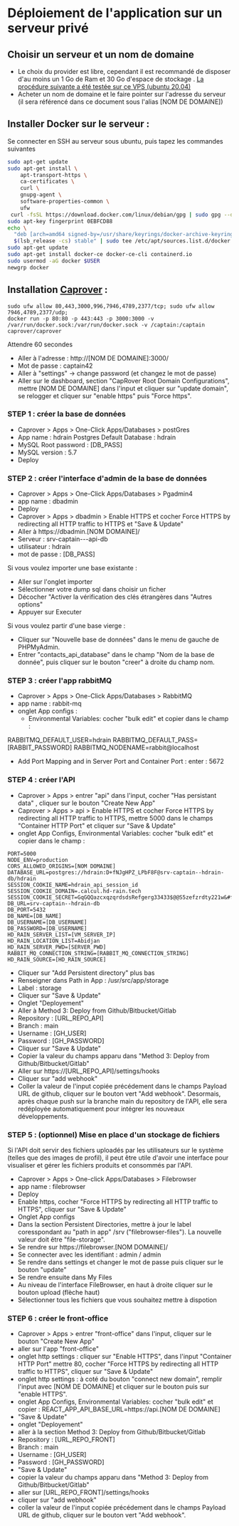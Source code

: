 # Déploiement de l'application sur un serveur privé

## Choisir un serveur et un nom de domaine

- Le choix du provider est libre, cependant il est recommandé de disposer d'au moins un 1 Go de Ram et 30 Go d'espace de stockage . [La procédure suivante a été testée sur ce VPS (ubuntu 20.04)](<https://us.ovh.com/us/order/vps/?v=3#/vps/build?selection=~(range~'Essential~pricingMode~'default~flavor~'vps-essential-2-4-80~os~'ubuntu_20_04~datacenters~(SBG~1))>)
- Acheter un nom de domaine et le faire pointer sur l'adresse du serveur (il sera référencé dans ce document sous l'alias [NOM DE DOMAINE])

## Installer Docker sur le serveur :

Se connecter en SSH au serveur sous ubuntu, puis tapez les commandes suivantes

```bash
sudo apt-get update
sudo apt-get install \
    apt-transport-https \
    ca-certificates \
    curl \
    gnupg-agent \
    software-properties-common \
    ufw
 curl -fsSL https://download.docker.com/linux/debian/gpg | sudo gpg --dearmor -o /usr/share/keyrings/docker-archive-keyring.gpg
sudo apt-key fingerprint 0EBFCD88
echo \
  "deb [arch=amd64 signed-by=/usr/share/keyrings/docker-archive-keyring.gpg] https://download.docker.com/linux/debian \
  $(lsb_release -cs) stable" | sudo tee /etc/apt/sources.list.d/docker.list > /dev/null
sudo apt-get update
sudo apt-get install docker-ce docker-ce-cli containerd.io
sudo usermod -aG docker $USER
newgrp docker
```

## Installation [Caprover](https://caprover.com/docs/get-started.html) :

```
sudo ufw allow 80,443,3000,996,7946,4789,2377/tcp; sudo ufw allow 7946,4789,2377/udp;
docker run -p 80:80 -p 443:443 -p 3000:3000 -v /var/run/docker.sock:/var/run/docker.sock -v /captain:/captain caprover/caprover
```

Attendre 60 secondes

- Aller à l'adresse : http://[NOM DE DOMAINE]:3000/
- Mot de passe : captain42
- Aller à "settings" -> change password (et changez le mot de passe)
- Aller sur le dashboard, section "CapRover Root Domain Configurations", mettre [NOM DE DOMAINE] dans l'input et cliquer sur "update domain", se relogger et cliquer sur "enable https" puis "Force https".

### STEP 1 : créer la base de données

- Caprover > Apps > One-Click Apps/Databases > postGres
- App name : hdrain
  Postgres Default Database : hdrain
- MySQL Root password : [DB_PASS]
- MySQL version : 5.7
- Deploy

### STEP 2 : créer l'interface d'admin de la base de données

- Caprover > Apps > One-Click Apps/Databases > Pgadmin4
- app name : dbadmin
- Deploy
- Caprover > Apps > dbadmin > Enable HTTPS et cocher Force HTTPS by redirecting all HTTP traffic to HTTPS et "Save & Update"
- Aller à https://<span>dbadmin.[NOM DOMAINE]/</span>
- Serveur : srv-captain---api-db
- utilisateur : hdrain
- mot de passe : [DB_PASS]

Si vous voulez importer une base existante :

- Aller sur l'onglet importer
- Sélectionner votre dump sql dans choisir un ficher
- Décocher "Activer la vérification des clés étrangères dans "Autres options"
- Appuyer sur Executer

Si vous voulez partir d'une base vierge :

- Cliquer sur "Nouvelle base de données" dans le menu de gauche de PHPMyAdmin.
- Entrer "contacts_api_database" dans le champ "Nom de la base de donnée", puis cliquer sur le bouton "creer" à droite du champ nom.

### STEP 3 : créer l'app rabbitMQ

- Caprover > Apps > One-Click Apps/Databases > RabbitMQ
- app name : rabbit-mq
- onglet App configs :
  - Environmental Variables: cocher "bulk edit" et copier dans le champ :

RABBITMQ_DEFAULT_USER=hdrain
RABBITMQ_DEFAULT_PASS=[RABBIT_PASSWORD]
RABBITMQ_NODENAME=rabbit@localhost

- Add Port Mapping and in Server Port and Container Port : enter : 5672

### STEP 4 : créer l'API

- Caprover > Apps > entrer "api" dans l'input, cocher "Has persistant data" , cliquer sur le bouton "Create New App"
- Caprover > Apps > api > Enable HTTPS et cocher Force HTTPS by redirecting all HTTP traffic to HTTPS, mettre 5000 dans le champs "Container HTTP Port" et cliquer sur "Save & Update"
- onglet App Configs, Environmental Variables: cocher "bulk edit" et copier dans le champ :

```
PORT=5000
NODE_ENV=production
CORS_ALLOWED_ORIGINS=[NOM DOMAINE]
DATABASE_URL=postgres://hdrain:D+fNJgHPZ_LPbF8F@srv-captain--hdrain-db/hdrain
SESSION_COOKIE_NAME=hdrain_api_session_id
SESSION_COOKIE_DOMAIN=.calcul.hd-rain.tech
SESSION_COOKIE_SECRET=GqGQQazcxqzqrdsdsRefgerg33433$@@S5zefzrdty221w&#fs@%fuyaz
DB_URL=srv-captain--hdrain-db
DB_PORT=5432
DB_NAME=[DB_NAME]
DB_USERNAME=[DB_USERNAME]
DB_PASSWORD=[DB_USERNAME]
HD_RAIN_SERVER_LIST=[VM_SERVER_IP]
HD_RAIN_LOCATION_LIST=Abidjan
HD_RAIN_SERVER_PWD=[SERVER_PWD]
RABBIT_MQ_CONNECTION_STRING=[RABBIT_MQ_CONNECTION_STRING]
HD_RAIN_SOURCE=[HD_RAIN_SOURCE]
```

- Cliquer sur "Add Persistent directory" plus bas
- Renseigner dans Path in App : /usr/src/app/storage
- Label : storage
- Cliquer sur "Save & Update"
- Onglet "Deployement"
- Aller à Method 3: Deploy from Github/Bitbucket/Gitlab
- Repository : [URL_REPO_API]
- Branch : main
- Username : [GH_USER]
- Password : [GH_PASSWORD]
- Cliquer sur "Save & Update"
- Copier la valeur du champs apparu dans "Method 3: Deploy from Github/Bitbucket/Gitlab"
- Aller sur https://[URL_REPO_API]/settings/hooks
- Cliquer sur "add webhook"
- Coller la valeur de l'input copiée précédement dans le champs Payload URL de github, cliquer sur le bouton vert "Add webhook". Desormais, après chaque push sur la branche main du repository de l'API, elle sera redéployée automatiquement pour intégrer les nouveaux développements.

### STEP 5 : (optionnel) Mise en place d'un stockage de fichiers

Si l'API doit servir des fichiers uploadés par les utilisateurs sur le système (telles que des images de profil), il peut être utile d'avoir une interface pour visualiser et gérer les fichiers produits et consommés par l'API.

- Caprover > Apps > One-click Apps/Databases > Filebrowser
- app name : filebrowser
- Deploy
- Enable https, cocher "Force HTTPS by redirecting all HTTP traffic to HTTPS", cliquer sur "Save & Update"
- Onglet App configs
- Dans la section Persistent Directories, mettre à jour le label coresspondant au "path in app" /srv ("filebrowser-files"). La nouvelle valeur doit être "file-storage".
- Se rendre sur https://<span>filebrowser.[NOM DOMAINE]/</span>
- Se connecter avec les identifiant : admin / admin
- Se rendre dans settings et changer le mot de passe puis cliquer sur le bouton "update"
- Se rendre ensuite dans My Files
- Au niveau de l'interface FileBrowser, en haut à droite cliquer sur le bouton upload (flèche haut)
- Sélectionner tous les fichiers que vous souhaitez mettre à dispotion

### STEP 6 : créer le front-office

- Caprover > Apps > entrer "front-office" dans l'input, cliquer sur le bouton "Create New App"
- aller sur l'app "front-office"
- onglet http settings : cliquer sur "Enable HTTPS", dans l'input "Container HTTP Port" mettre 80, cocher "Force HTTPS by redirecting all HTTP traffic to HTTPS", cliquer sur "Save & Update"
- onglet http settings : à coté du bouton "connect new domain", remplir l'input avec [NOM DE DOMAINE] et cliquer sur le bouton puis sur "enable HTTPS".
- onglet App Configs, Environmental Variables: cocher "bulk edit" et copier : REACT_APP_API_BASE_URL=https://<span>api.[NOM DE DOMAINE]</span>
- "Save & Update"
- onglet "Deployement"
- aller à la section Method 3: Deploy from Github/Bitbucket/Gitlab
- Repository : [URL_REPO_FRONT]
- Branch : main
- Username : [GH_USER]
- Password : [GH_PASSWORD]
- "Save & Update"
- copier la valeur du champs apparu dans "Method 3: Deploy from Github/Bitbucket/Gitlab"
- aller sur [URL_REPO_FRONT]/settings/hooks
- cliquer sur "add webhook"
- coller la valeur de l'input copiée précédement dans le champs Payload URL de github, cliquer sur le bouton vert "Add webhook".
